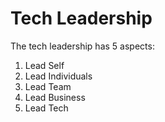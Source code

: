 # Tech Leadership

The tech leadership has 5 aspects:

1. Lead Self
2. Lead Individuals
3. Lead Team
4. Lead Business
5. Lead Tech
